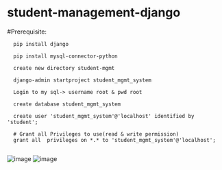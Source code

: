 # student-management-django

#Prerequisite:
```
  pip install django
  
  pip install mysql-connector-python
  
  create new directory student-mgmt
  
  django-admin startproject student_mgmt_system
  
  Login to my sql-> username root & pwd root 
  
  create database student_mgmt_system
    
  create user 'student_mgmt_system'@'localhost' identified by 'student';
  
  # Grant all Privileges to use(read & write permission)
  grant all  privileges on *.* to 'student_mgmt_system'@'localhost';
 
```
 ![image](https://user-images.githubusercontent.com/84037413/136261426-8c607c1f-b76e-44f0-8565-26e094228789.png)
 ![image](https://user-images.githubusercontent.com/84037413/136262847-c0a6a82a-2409-484d-88b1-0ff9989e7f8f.png)
 

